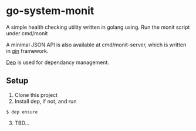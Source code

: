 # go-system-monit

A simple health checking utility written in golang using. Run the monit script under cmd/monit

A minimal JSON API is also available at cmd/monit-server, which is written in [gin](https://github.com/gin-gonic/gin) framework.

[Dep](https://github.com/golang/dep) is used for dependancy management.

## Setup
1. Clone this project
2. Install dep, if not, and run
```
$ dep ensure
```
3. TBD...
